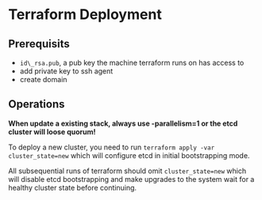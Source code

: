 # Terraform Deployment
## Prerequisits
- `id\_rsa.pub`, a pub key the machine terraform runs on has access to
- add private key to ssh agent
- create domain

## Operations
**When update a existing stack, always use -parallelism=1 or the etcd cluster
will loose quorum!**

To deploy a new cluster, you need to run `terraform apply -var
cluster_state=new` which will configure etcd in initial bootstrapping mode.

All subsequential runs of terraform should omit `cluster_state=new` which will
disable etcd bootstrapping and make upgrades to the system wait for a healthy
cluster state before continuing.
